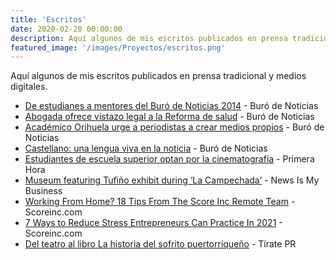 ```yaml
---
title: 'Escritos'
date: 2020-02-20 00:00:00
description: Aquí algunos de mis escritos publicados en prensa tradicional y medios digitales.
featured_image: '/images/Proyectos/escritos.png'
---
```


Aquí algunos de mis escritos publicados en prensa tradicional y medios digitales.

* [De estudianes a mentores del Buró de Noticias 2014](http://burodenoticias.com/de-estudiantes-a-mentores-del-buro-de-noticias-2014/) - Buró de Noticias
* [Abogada ofrece vistazo legal a la Reforma de salud](http://burodenoticias.com/abogada-ofrece-vistazo-legal-a-la-reforma-de-salud/) - Buró de Noticias 
* [Académico Orihuela urge a periodistas a crear medios propios](http://burodenoticias.com/orihuela-apuesta-por-los-nuevos-medios/) - Buró de Noticias
* [Castellano: una lengua viva en la noticia](http://burodenoticias.com/castellano-una-lengua-viva-en-la-noticia/) - Buró de Noticias
* [Estudiantes de escuela superior optan por la cinematografía](https://www.primerahora.com/entretenimiento/cine-tv/notas/estudiantes-de-escuela-superior-optan-por-la-cinematografia-video/) - Primera Hora
* [Museum featuring Tufiño exhibit during ‘La Campechada’](http://newsismybusiness.com/featuring-exhibit-campechada/) - News Is My Business
* [Working From Home? 18 Tips From The Score Inc Remote Team](https://www.scoreceo.com/working-from-home-18-tips-from-the-score-remote-team/) - Scoreinc.com
* [7 Ways to Reduce Stress Entrepreneurs Can Practice In 2021](https://www.scoreinc.com/7-ways-to-reduce-stress-entrepreneurs-can-practice-in-2021/) - Scoreinc.com
* [Del teatro al libro La historia del sofrito puertorriqueño](https://tiratepuertorico.com/del-teatro-al-libro-la-historia-del-sofrito-puertorriqueno/) - Tírate PR
